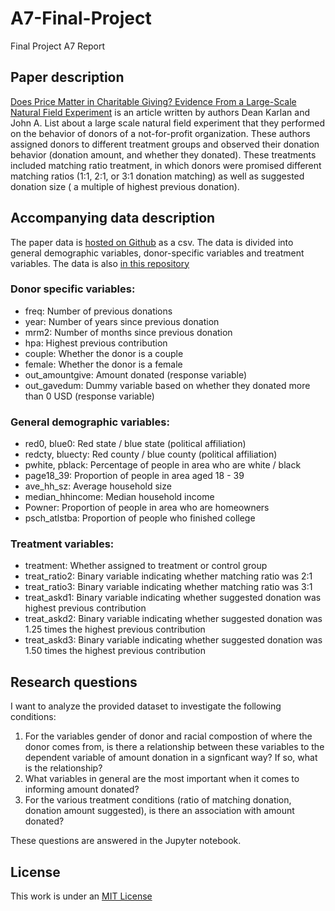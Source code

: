 # A7-Final-Project
Final Project A7 Report

## Paper description
[Does Price Matter in Charitable Giving? Evidence From a Large-Scale Natural Field Experiment](https://www.nber.org/papers/w12338) is an article written by authors Dean Karlan and John A. List about a large scale natural field experiment that they performed on the behavior of donors of a not-for-profit organization. These authors assigned donors to different treatment groups and observed their donation behavior (donation amount, and whether they donated). These treatments included matching ratio treatment, in which donors were promised different matching ratios (1:1, 2:1, or 3:1 donation matching) as well as suggested donation size ( a multiple of highest previous donation). 

## Accompanying data description 
The paper data is [hosted on Github](https://github.com/gsbDBI/ExperimentData/blob/master/Charitable/RawData/charitable.csv) as a csv. The data is divided into general demographic variables, donor-specific variables and treatment variables. The data is also [in this repository](Data/charitable.csv)

### Donor specific variables:
- freq: Number of previous donations
- year: Number of years since previous donation 
- mrm2: Number of months since previous donation 
- hpa: Highest previous contribution
- couple: Whether the donor is a couple
- female: Whether the donor is a female
- out_amountgive: Amount donated (response variable)
- out_gavedum: Dummy variable based on whether they donated more than 0 USD (response variable)
### General demographic variables:
- red0, blue0: Red state / blue state (political affiliation)
- redcty, bluecty: Red county / blue county (political affiliation)
- pwhite, pblack: Percentage of people in area who are white / black 
- page18_39: Proportion of people in area aged 18 - 39
- ave_hh_sz: Average household size
- median_hhincome: Median household income
- Powner: Proportion of people in area who are homeowners
- psch_atlstba: Proportion of people who finished college
### Treatment variables:
- treatment: Whether assigned to treatment or control group
- treat_ratio2: Binary variable indicating whether matching ratio was 2:1
- treat_ratio3: Binary variable indicating whether matching ratio was 3:1
- treat_askd1: Binary variable indicating whether suggested donation was highest previous contribution
- treat_askd2: Binary variable indicating whether suggested donation was 1.25 times the highest previous contribution
- treat_askd3: Binary variable indicating whether suggested donation was 1.50 times the highest previous contribution

## Research questions 
I want to analyze the provided dataset to investigate the following conditions:
1. For the variables gender of donor and racial compostion of where the donor comes from, is there a
relationship between these variables to the dependent variable of amount donation in a signficant
way? If so, what is the relationship?
2. What variables in general are the most important when it comes to informing amount donated?
3. For the various treatment conditions (ratio of matching donation, donation amount suggested), is
there an association with amount donated?

These questions are answered in the Jupyter notebook. 

## License
This work is under an [MIT License](LICENSE)
